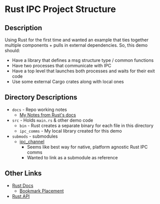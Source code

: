 # Rust IPC Project Structure

## Description
Using Rust for the first time and wanted an example that ties together multiple 
components + pulls in external dependencies. So, this demo should:
* Have a library that defines a msg structure type / common functions
* Have two processes that communicate with IPC
* Have a top level that launches both processes and waits for their exit code
* Use some external Cargo crates along with local ones

## Directory Descriptions
* `docs` - Repo working notes
  * [My Notes from Rust's docs](./docs/rust_notes.md)
* `src` - Holds `main.rs` & other demo code
  * `bin` - Rust creates a separate binary for each file in this directory
  * `ipc_comms` - My local library created for this demo
* `submods` - submodules
  * [ipc_channel](https://doc.servo.org/ipc_channel/index.html)
    * Seems like best way for native, platform agnostic Rust IPC comms
    * Wanted to link as a submodule as reference 

## Other Links
* [Rust Docs](https://doc.rust-lang.org/book/title-page.html)
  * [Bookmark Placement](https://doc.rust-lang.org/book/ch10-00-generics.html)
* [Rust API](https://doc.rust-lang.org/std/index.html)

